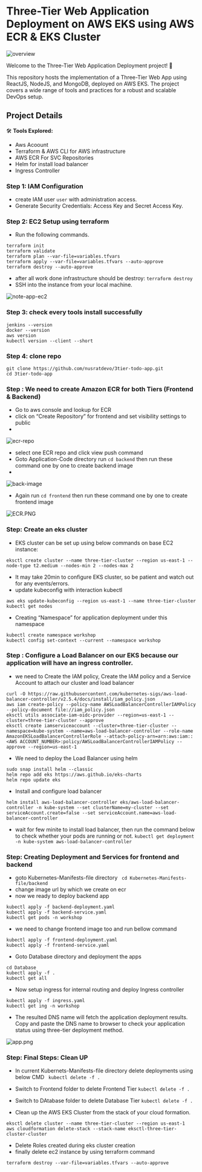 # Three-Tier Web Application Deployment on AWS EKS using AWS ECR & EKS Cluster

![overview](images/overview.webp)

Welcome to the Three-Tier Web Application Deployment project! 🚀

This repository hosts the implementation of a Three-Tier Web App using ReactJS, NodeJS, and MongoDB, deployed on AWS EKS. The project covers a wide range of tools and practices for a robust and scalable DevOps setup.

## Project Details
🛠️ **Tools Explored:**
- Aws Acoount
- Terraform & AWS CLI for AWS infrastructure
- AWS ECR For SVC Repositories
- Helm for install load balancer
- Ingress Controller


### Step 1: IAM Configuration
- create IAM user `user` with administration access.
- Generate Security Credentials: Access Key and Secret Access Key.

### Step 2: EC2 Setup using terraform
- Run the following commands. 
``` shell 
terraform init
terraform validate 
terraform plan --var-file=variables.tfvars
terraform apply --var-file=variables.tfvars --auto-approve
terraform destroy --auto-approve
```
- after all work done infrastructure should be destroy: `terraform destroy`
- SSH into the instance from your local machine.

![note-app-ec2](images/note-app-ec2.PNG)
### Step 3: check every tools install successfully

```shell
jenkins --version
docker --version
aws version
kubectl version --client --short
```

### Step 4: clone repo
```shell
git clone https://github.com/nusratdevo/3tier-todo-app.git
cd 3tier-todo-app
```
### Step : We need to create Amazon ECR for both Tiers (Frontend & Backend)
- Go to aws console and lookup for ECR
- click on “Create Repository” for frontend and set visibility settings to public
- 
![ecr-repo](images/ecr-repo.webp)

- select one ECR repo and click view push command 
- Goto Application-Code directory  run ```cd backend``` then run these command one by one to create backend image
- 
![back-image](images/back-image.PNG)

- Again run ```cd frontend``` then run these command one by one to create frontend image

![ECR.PNG](images/ECR.PNG)

### Step: Create an eks cluster
- EKS cluster can be set up using below commands on base EC2 instance:
``` shell
eksctl create cluster --name three-tier-cluster --region us-east-1 --node-type t2.medium --nodes-min 2 --nodes-max 2
```
- It may take 20min to configure EKS cluster, so be patient and watch out for any events/errors.
- update kubeconfig with interaction kubectl
``` shell 
aws eks update-kubeconfig --region us-east-1 --name three-tier-cluster
kubectl get nodes
```
- Creating “Namespace” for application deployment under this namespace
```shell
kubectl create namespace workshop
kubectl config set-context --current --namespace workshop
```
### Step : Configure a Load Balancer on our EKS because our application will have an ingress controller.
- we need to Create the IAM policy, Create the IAM policy and  a Service Account to attach our cluster and load balancer
``` shell
curl -O https://raw.githubusercontent.com/kubernetes-sigs/aws-load-balancer-controller/v2.5.4/docs/install/iam_policy.json
aws iam create-policy --policy-name AWSLoadBalancerControllerIAMPolicy --policy-document file://iam_policy.json
eksctl utils associate-iam-oidc-provider --region=us-east-1 --cluster=three-tier-cluster --approve
eksctl create iamserviceaccount --cluster=three-tier-cluster --namespace=kube-system --name=aws-load-balancer-controller --role-name AmazonEKSLoadBalancerControllerRole --attach-policy-arn=arn:aws:iam::<AWS ACCOUNT_NUMBER>:policy/AWSLoadBalancerControllerIAMPolicy --approve --region=us-east-1
```
- We need to deploy the Load Balancer using helm
``` shell
sudo snap install helm --classic
helm repo add eks https://aws.github.io/eks-charts
helm repo update eks
```
- Install and configure load balancer
```shell 
helm install aws-load-balancer-controller eks/aws-load-balancer-controller -n kube-system --set clusterName=my-cluster --set serviceAccount.create=false --set serviceAccount.name=aws-load-balancer-controller
```
- wait for few minite to install load balancer, then run the command below to check whether your pods are running or not.
``` kubectl get deployment -n kube-system aws-load-balancer-controller ```

### Step: Creating Deployment and Services for frontend and backend
- goto Kubernetes-Manifests-file directory ``` cd Kubernetes-Manifests-file/backend```
- change image url by which we create on ecr
- now we ready to deploy backend app
``` shell
kubectl apply -f backend-deployment.yaml
kubectl apply -f backend-service.yaml
kubectl get pods -n workshop
```
- we need to change frontend image too and run bellow command
``` shell
kubectl apply -f frontend-deployment.yaml
kubectl apply -f frontend-service.yaml
```
- Goto Database directory and deployment the apps
```shell
cd Database
kubectl apply -f .
kubectl get all
```
- Now setup ingress for internal routing and deploy Ingress controller
```shell
kubectl apply -f ingress.yaml
kubectl get ing -n workshop
```
- The resulted DNS name will fetch the application deployment results. Copy and paste the DNS name to browser to check your application status using three-tier deployment method.

![app.png](images/app.png)

### Step: Final Steps: Clean UP
- In current Kubernets-Manifests-file directory delete deployments using below CMD
  ``` kubectl delete -f .```

- Switch to Frontend folder to delete Frontend Tier
```kubectl delete -f .```

- Switch to DAtabase folder to delete Database Tier
```kubectl delete -f .```

- Clean up the AWS EKS Cluster from the stack of your cloud formation.
```shell
eksctl delete cluster --name three-tier-cluster --region us-east-1
aws cloudformation delete-stack --stack-name eksctl-three-tier-cluster-cluster
```
- Delete Roles created during eks cluster creation
- finally delete ec2 instance by using terraform command
``` shell
terraform destroy --var-file=variables.tfvars --auto-approve
```
